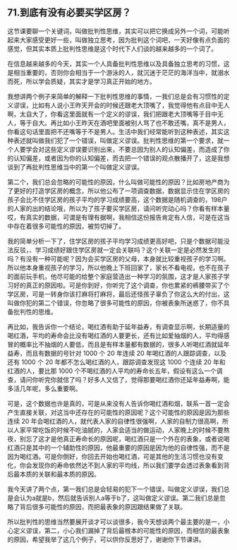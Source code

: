 ## 71.到底有没有必要买学区房？
这节课要聊一个关键词，叫做批判性思维，其实可以把它换成另外一个词，可能听起来大家感受更好一些，叫做独立思考，因为批判这个词吧，一天好像有点负面的感觉，但其实本质上批判性思维是这个时代下人们谈的越来越多的一个词了。


在信息越来越多的今天，其实一个人具备批判性思维以及具备独立思考的习惯，这是相当重要的，否则你会相当于一个游泳的人，就沉迷于茫茫的海洋当中，就溺水而死，所以学会质疑，其实才是学习真正开始的地方。


我想讲两个例子来简单的解释一下批判性思维的事情，一我们总是会有习惯性的定义谬误，比如有人说小王昨天开会的时候还跟老大顶嘴了，我觉得他有点目中无人啊，太自大了，你看这里面就有一个定义的谬误，我们把跟老大顶嘴等于目中无人，等于自大。再比如小王昨天在酒吧里面被别人骂了也不敢还嘴，真不是男人，你看这句话里面把不还嘴等于不是男人。生活中我们经常能听到这种表述，其实这种表述就叫做我们犯了一个错误，叫做定义谬误。批判性思维的第一个要求，就一个人要学会对这些定义谬误要识别出来，不要总因为别人的认知偏差，而造成了你的认知偏差，或者因为你的认知偏差，而去把一个错误的观点散播开了，这是我想谈到了再批判性思维当中的第一个叫做定义谬误。


第二个，我们总会忽略的可能性的原因，什么叫做可能性的原因？比如房地产商为了更好的打造学区房的概念，所以他公布了一项调查数据，数据显示住在学区房的孩子会比不住学区房的孩子平均的学习成绩要高，这个数据是随机调查的，198户的人家的出的结论哦，所以为了孩子要买学区房，请问听完动心吗？你看有样本量哎，有真实的数据，可谓是有理有据啊，我相信这份报告肯定有人信，可是在这当中存在着很多可能性的原因，被剪切掉了。


我的简单分析一下了，住学区房的孩子平均学习成绩更高好吧，只是个数据可能没法反驳，、学习成绩好跟住学区房就一定会关联吗？这个关联一定是必然发生的吗？有没有一种可能呢？因为会买学区房的父母，本身就比较重视孩子的学习啊。所以他本身重视孩子的学习，所以他晚上下班回家了，家长不看电视，也不在孩子的面前玩手机，他尽可能的给整个家庭营造出一种学习的氛围，这才是人家孩子学习好的真正的原因啦。可是你到好，你听完了这个调查，你也累紧的裤腰带买了个学区房，可是一转身你该打麻将打麻将，最后还怪孩子辜负了你这么大的付出，这叫做你犯的第二个错误，你忽略了很多可能性的原因，你被表象所迷惑了，你不具备批判性的思维。


再比如，我告诉你一个结论，喝红酒有助于延年益寿，有调查显示啊，长期适量的喝红酒，平均的寿命会比没有喝红酒的人要更长，还有比如爱抽烟的人，平均得感冒的概率比不抽烟的人要低，而且是有样本量都有数据的，很多人听喝红酒就延年益寿，而且有数据的号针对 1000 个 20 年连续 20 年喝红酒的人跟踪调查，以及还有 1000 个 20 年都不怎么喝红酒的人，跟踪调查发现这 1000 个连续 20 年和红酒的人，要比那 1000 个不喝红酒的人平均的寿命长五年，假设有这么一个调查，请问你听完你就信了吗？好多人又信了，觉得那要喝红酒你还延年益寿啊，能多活几年呢，多么重要啊。


可是，这个数据也许是真的，可是从来没有人告诉你喝红酒和烟，联系一首一定会产生直接关联，对这当中还存在的可能性的原因呢？这个可能性的原因是因为那些连续 20 年会喝红酒的人，就代表人家的自律性很强啊，人家的自制力很高啊，所以人家平常吃饭的时候不吃油腻的，人家会适当的做运动，人家晚上的时候不要熬夜，别忘了这才是他真正寿命长的原因呢，喝红酒只是一个外在的表象，或者说喝红酒只是其中的一个辅助性的原因，他最重要的原因是因为他的自律性强，而不是因为喝红酒。可是你倒好，你回去开始也喝红酒，可是其他的生活习惯也没有变化，你会发现你的寿命依然达不到人家的平均线，所以我们要学会透过表象看到背后最本质的关联和最本质的原因。


我今天讲了两个点，第一我们总是会轻易的犯下一个错误，叫做定义谬误，我们总是会认为a就是b，然后就告诉别人a等于b了，这叫做定义谬误。第二我们总是忽略了背后很多可能性的原因，而把最表象的原因跟结果做了关联。


所以批判性的思维当然要展开谈才可以谈很多，我今天想谈两个最主要的是一，小心定义谬误，第二，小心我们漏掉了背后最根本的可能性的原因，而相信的最表象的原因，希望我举了这几个例子，可以供你反思好了，谢谢你下节课讲。

